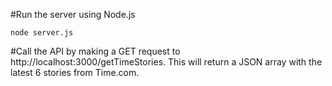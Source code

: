 #Run the server using Node.js

```node server.js```

#Call the API by making a GET request to http://localhost:3000/getTimeStories. This will return a JSON array with the latest 6 stories from Time.com.
